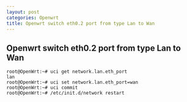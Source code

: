 ```yaml
---
layout: post
categories: Openwrt
title: Openwrt switch eth0.2 port from type Lan to Wan 
---
```

## Openwrt switch eth0.2 port from type Lan to Wan 

```shell
root@OpenWrt:~# uci get network.lan.eth_port
lan
root@OpenWrt:~# uci set network.lan.eth_port=wan
root@OpenWrt:~# uci commit
root@OpenWrt:~# /etc/init.d/network restart
```

